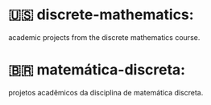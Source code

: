 # 🇺🇸 discrete-mathematics:

academic projects from the discrete mathematics course.

# 🇧🇷 matemática-discreta:

projetos acadêmicos da disciplina de matemática discreta.
